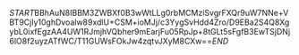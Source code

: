 $START$BBhAuN8IBBM3ZWBXf0B3wWtLLg0rbMCMziSvgrFXQr9uW7NNe+VBT9Cjly10ghDvoalw89xdlU+CSM+ioMJj/c3YygSvHdd4Zro/D9EBa2S4Q8XgybL0ixfEgzAA4UW1RJmjhVQbher9mEarjFu05RpJp+8tGLt5sFgfB3EwTSjDNj6lO8f2uyzATfWC/T11GUWsFOkJw4zqtvJXyM8CXw==$END$